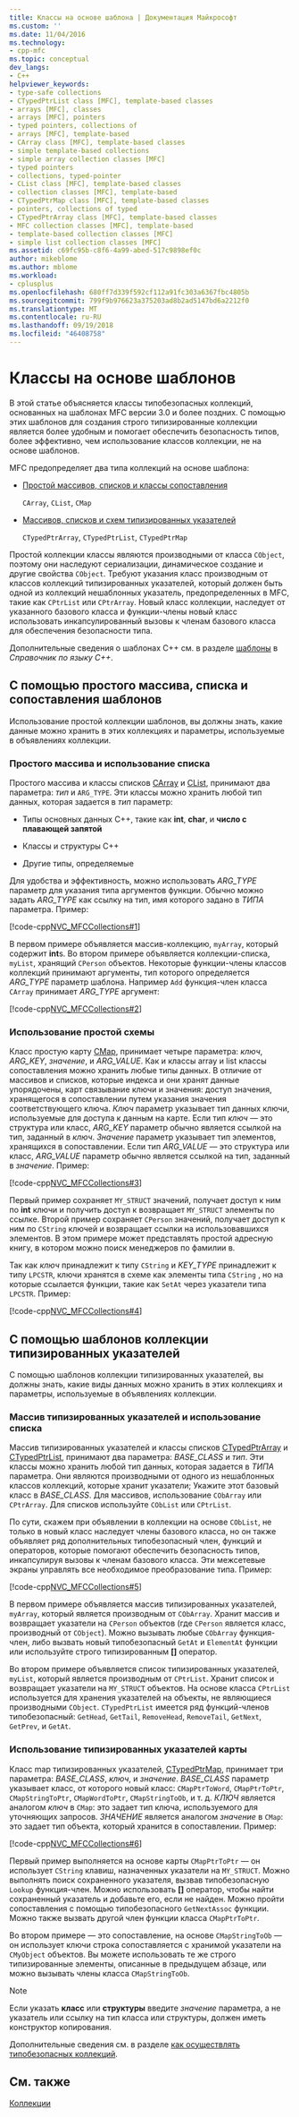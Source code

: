 ```yaml
---
title: Классы на основе шаблона | Документация Майкрософт
ms.custom: ''
ms.date: 11/04/2016
ms.technology:
- cpp-mfc
ms.topic: conceptual
dev_langs:
- C++
helpviewer_keywords:
- type-safe collections
- CTypedPtrList class [MFC], template-based classes
- arrays [MFC], classes
- arrays [MFC], pointers
- typed pointers, collections of
- arrays [MFC], template-based
- CArray class [MFC], template-based classes
- simple template-based collections
- simple array collection classes [MFC]
- typed pointers
- collections, typed-pointer
- CList class [MFC], template-based classes
- collection classes [MFC], template-based
- CTypedPtrMap class [MFC], template-based classes
- pointers, collections of typed
- CTypedPtrArray class [MFC], template-based classes
- MFC collection classes [MFC], template-based
- template-based collection classes [MFC]
- simple list collection classes [MFC]
ms.assetid: c69fc95b-c8f6-4a99-abed-517c9898ef0c
author: mikeblome
ms.author: mblome
ms.workload:
- cplusplus
ms.openlocfilehash: 680ff7d339f592cf112a91fc303a6367fbc4805b
ms.sourcegitcommit: 799f9b976623a375203ad8b2ad5147bd6a2212f0
ms.translationtype: MT
ms.contentlocale: ru-RU
ms.lasthandoff: 09/19/2018
ms.locfileid: "46408758"
---
```

# <a name="template-based-classes"></a>Классы на основе шаблонов

В этой статье объясняется классы типобезопасных коллекций, основанных на шаблонах MFC версии 3.0 и более поздних. С помощью этих шаблонов для создания строго типизированные коллекции является более удобным и помогает обеспечить безопасность типов, более эффективно, чем использование классов коллекции, не на основе шаблонов.

MFC предопределяет два типа коллекций на основе шаблона:

- [Простой массивов, списков и классы сопоставления](#_core_using_simple_array.2c_.list.2c_.and_map_templates)

     `CArray`, `CList`, `CMap`

- [Массивов, списков и схем типизированных указателей](#_core_using_typed.2d.pointer_collection_templates)

     `CTypedPtrArray`, `CTypedPtrList`, `CTypedPtrMap`

Простой коллекции классы являются производными от класса `CObject`, поэтому они наследуют сериализации, динамическое создание и другие свойства `CObject`. Требуют указания класс производным от классов коллекций типизированных указателей, который должен быть одной из коллекций нешаблонных указатель, предопределенных в MFC, такие как `CPtrList` или `CPtrArray`. Новый класс коллекции, наследует от указанного базового класса и функции-члены новый класс использовать инкапсулированный вызовы к членам базового класса для обеспечения безопасности типа.

Дополнительные сведения о шаблонах C++ см. в разделе [шаблоны](../cpp/templates-cpp.md) в *Справочник по языку C++*.

##  <a name="_core_using_simple_array.2c_.list.2c_.and_map_templates"></a> С помощью простого массива, списка и сопоставления шаблонов

Использование простой коллекции шаблонов, вы должны знать, какие данные можно хранить в этих коллекциях и параметры, используемые в объявлениях коллекции.

###  <a name="_core_simple_array_and_list_usage"></a> Простого массива и использование списка

Простого массива и классы списков [CArray](../mfc/reference/carray-class.md) и [CList](../mfc/reference/clist-class.md), принимают два параметра: *тип* и `ARG_TYPE`. Эти классы можно хранить любой тип данных, которая задается в *тип* параметр:

- Типы основных данных C++, такие как **int**, **char**, и **число с плавающей запятой**

- Классы и структуры C++

- Другие типы, определяемые

Для удобства и эффективность, можно использовать *ARG_TYPE* параметр для указания типа аргументов функции. Обычно можно задать *ARG_TYPE* как ссылку на тип, имя которого задано в *ТИПА* параметра. Пример:

[!code-cpp[NVC_MFCCollections#1](../mfc/codesnippet/cpp/template-based-classes_1.cpp)]

В первом примере объявляется массив-коллекцию, `myArray`, который содержит **int**s. Во втором примере объявляется коллекции-списка, `myList`, хранящий `CPerson` объектов. Некоторые функции-члены классов коллекций принимают аргументы, тип которого определяется *ARG_TYPE* параметр шаблона. Например `Add` функция-член класса `CArray` принимает *ARG_TYPE* аргумент:

[!code-cpp[NVC_MFCCollections#2](../mfc/codesnippet/cpp/template-based-classes_2.cpp)]

###  <a name="_core_simple_map_usage"></a> Использование простой схемы

Класс простую карту [CMap](../mfc/reference/cmap-class.md), принимает четыре параметра: *ключ*, *ARG_KEY*, *значение*, и *ARG_VALUE*. Как и классы array и list классы сопоставления можно хранить любые типы данных. В отличие от массивов и списков, которые индекса и они хранят данные упорядочены, карт связывание ключи и значения: доступ значения, хранящегося в сопоставлении путем указания значения соответствующего ключа. *Ключ* параметр указывает тип данных ключи, используемые для доступа к данным на карте. Если тип *ключ* — это структура или класс, *ARG_KEY* параметр обычно является ссылкой на тип, заданный в *ключ*. *Значение* параметр указывает тип элементов, хранящихся в сопоставлении. Если тип *ARG_VALUE* — это структура или класс, *ARG_VALUE* параметр обычно является ссылкой на тип, заданный в *значение*. Пример:

[!code-cpp[NVC_MFCCollections#3](../mfc/codesnippet/cpp/template-based-classes_3.cpp)]

Первый пример сохраняет `MY_STRUCT` значений, получает доступ к ним по **int** ключи и получить доступ к возвращает `MY_STRUCT` элементы по ссылке. Второй пример сохраняет `CPerson` значений, получает доступ к ним по `CString` ключей и возвращает ссылки на использовавшихся элементов. В этом примере может представлять простой адресную книгу, в котором можно поиск менеджеров по фамилии в.

Так как *ключ* принадлежит к типу `CString` и *KEY_TYPE* принадлежит к типу `LPCSTR`, ключи хранятся в схеме как элементы типа `CString` , но на которые ссылается функции, такие как `SetAt` через указатели типа `LPCSTR`. Пример:

[!code-cpp[NVC_MFCCollections#4](../mfc/codesnippet/cpp/template-based-classes_4.cpp)]

##  <a name="_core_using_typed.2d.pointer_collection_templates"></a> С помощью шаблонов коллекции типизированных указателей

С помощью шаблонов коллекции типизированных указателей, вы должны знать, какие виды данных можно хранить в этих коллекциях и параметры, используемые в объявлениях коллекции.

###  <a name="_core_typed.2d.pointer_array_and_list_usage"></a> Массив типизированных указателей и использование списка

Массив типизированных указателей и классы списков [CTypedPtrArray](../mfc/reference/ctypedptrarray-class.md) и [CTypedPtrList](../mfc/reference/ctypedptrlist-class.md), принимают два параметра: *BASE_CLASS* и *тип*. Эти классы можно хранить любой тип данных, которая задается в *ТИПА* параметра. Они являются производными от одного из нешаблонных классов коллекций, которые хранит указатели; Укажите этот базовый класс в *BASE_CLASS*. Для массивов, использование `CObArray` или `CPtrArray`. Для списков используйте `CObList` или `CPtrList`.

По сути, скажем при объявлении в коллекции на основе `CObList`, не только в новый класс наследует члены базового класса, но он также объявляет ряд дополнительных типобезопасный член, функций и операторов, которые помогают обеспечить безопасность типов, инкапсулируя вызовы к членам базового класса. Эти межсетевые экраны управлять все необходимое преобразование типа. Пример:

[!code-cpp[NVC_MFCCollections#5](../mfc/codesnippet/cpp/template-based-classes_5.cpp)]

В первом примере объявляется массив типизированных указателей, `myArray`, который является производным от `CObArray`. Хранит массив и возвращает указатели на `CPerson` объектов (где `CPerson` является класс, производный от `CObject`). Можно вызывать любые `CObArray` функция-член, либо вызвать новый типобезопасный `GetAt` и `ElementAt` функции или используйте строго типизированным **[]** оператор.

Во втором примере объявляется список типизированных указателей, `myList`, который является производным от `CPtrList`. Хранит список и возвращает указатели на `MY_STRUCT` объектов. На основе класса `CPtrList` используется для хранения указателей на объекты, не являющиеся производными `CObject`. `CTypedPtrList` имеется ряд функций-членов типобезопасный: `GetHead`, `GetTail`, `RemoveHead`, `RemoveTail`, `GetNext`, `GetPrev`, и `GetAt`.

###  <a name="_core_typed.2d.pointer_map_usage"></a> Использование типизированных указателей карты

Класс map типизированных указателей, [CTypedPtrMap](../mfc/reference/ctypedptrmap-class.md), принимает три параметра: *BASE_CLASS*, *ключ*, и *значение*. *BASE_CLASS* параметр указывает класс, от которого новый класс: `CMapPtrToWord`, `CMapPtrToPtr`, `CMapStringToPtr`, `CMapWordToPtr`, `CMapStringToOb`, и т. д. *КЛЮЧ* является аналогом *ключ* в `CMap`: это задает тип ключа, используемого для уточняющих запросов. *ЗНАЧЕНИЕ* является аналогом *значение* в `CMap`: это задает тип объекта, который хранится в сопоставлении. Пример:

[!code-cpp[NVC_MFCCollections#6](../mfc/codesnippet/cpp/template-based-classes_6.cpp)]

Первый пример выполняется на основе карты `CMapPtrToPtr` — он использует `CString` клавиш, назначенных указатели на `MY_STRUCT`. Можно выполнять поиск сохраненного указателя, вызвав типобезопасную `Lookup` функция-член. Можно использовать **[]** оператор, чтобы найти сохраненный указатель и добавьте его, если не найден. Можно пройти сопоставления с помощью типобезопасного `GetNextAssoc` функции. Можно также вызвать другой член функции класса `CMapPtrToPtr`.

Во втором примере — это сопоставление, на основе `CMapStringToOb` — он использует ключи строка сопоставляется с хранимой указатели на `CMyObject` объектов. Вы можете использовать те же строго типизированные элементы, описанные в предыдущем абзаце, или можно вызывать члены класса `CMapStringToOb`.

> [!NOTE]
>  Если указать **класс** или **структуры** введите *значение* параметра, а не указатель или ссылку на тип класса или структуры, должен иметь конструктор копирования.

Дополнительные сведения см. в разделе [как осуществлять типобезопасных коллекций](../mfc/how-to-make-a-type-safe-collection.md).

## <a name="see-also"></a>См. также

[Коллекции](../mfc/collections.md)


